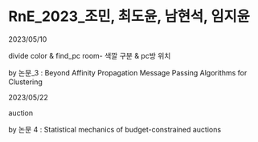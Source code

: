 # RnE_2023_조민, 최도윤, 남현석, 임지윤

2023/05/10

divide color & find_pc room- 색깔 구분 & pc방 위치

by 논문_3 : Beyond Affinity Propagation Message Passing Algorithms for Clustering

2023/05/22

auction 

by 논문 4 : Statistical mechanics of budget-constrained auctions
